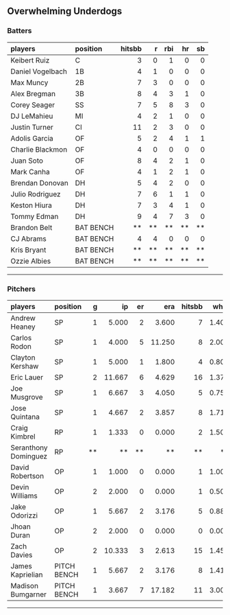 ## Overwhelming Underdogs

### Batters

 
|players          |position  | hitsbb|  r| rbi| hr| sb| 
|:----------------|:---------|------:|--:|---:|--:|--:| 
|Keibert Ruiz     |C         |      3|  0|   1|  0|  0| 
|Daniel Vogelbach |1B        |      4|  1|   0|  0|  0| 
|Max Muncy        |2B        |      7|  3|   0|  0|  0| 
|Alex Bregman     |3B        |      8|  4|   3|  1|  0| 
|Corey Seager     |SS        |      7|  5|   8|  3|  0| 
|DJ LeMahieu      |MI        |      4|  2|   1|  0|  0| 
|Justin Turner    |CI        |     11|  2|   3|  0|  0| 
|Adolis Garcia    |OF        |      5|  2|   4|  1|  1| 
|Charlie Blackmon |OF        |      4|  0|   0|  0|  0| 
|Juan Soto        |OF        |      8|  4|   2|  1|  0| 
|Mark Canha       |OF        |      4|  1|   2|  1|  0| 
|Brendan Donovan  |DH        |      5|  4|   2|  0|  0| 
|Julio Rodriguez  |DH        |      7|  6|   1|  1|  0| 
|Keston Hiura     |DH        |      7|  3|   4|  1|  0| 
|Tommy Edman      |DH        |      9|  4|   7|  3|  0| 
|Brandon Belt     |BAT BENCH |     **| **|  **| **| **| 
|CJ Abrams        |BAT BENCH |      4|  4|   0|  0|  0| 
|Kris Bryant      |BAT BENCH |     **| **|  **| **| **| 
|Ozzie Albies     |BAT BENCH |     **| **|  **| **| **| 

* * *

### Pitchers

 
|players              |position    |  g|     ip| er|    era| hitsbb|  whip| so|  w| sv| 
|:--------------------|:-----------|--:|------:|--:|------:|------:|-----:|--:|--:|--:| 
|Andrew Heaney        |SP          |  1|  5.000|  2|  3.600|      7| 1.400|  8|  0|  0| 
|Carlos Rodon         |SP          |  1|  4.000|  5| 11.250|      8| 2.000|  2|  0|  0| 
|Clayton Kershaw      |SP          |  1|  5.000|  1|  1.800|      4| 0.800|  6|  0|  0| 
|Eric Lauer           |SP          |  2| 11.667|  6|  4.629|     16| 1.371|  9|  1|  0| 
|Joe Musgrove         |SP          |  1|  6.667|  3|  4.050|      5| 0.750| 11|  1|  0| 
|Jose Quintana        |SP          |  1|  4.667|  2|  3.857|      8| 1.714|  1|  0|  0| 
|Craig Kimbrel        |RP          |  1|  1.333|  0|  0.000|      2| 1.500|  2|  1|  0| 
|Seranthony Dominguez |RP          | **|     **| **|     **|     **|    **| **| **| **| 
|David Robertson      |OP          |  1|  1.000|  0|  0.000|      1| 1.000|  0|  0|  0| 
|Devin Williams       |OP          |  2|  2.000|  0|  0.000|      1| 0.500|  3|  1|  1| 
|Jake Odorizzi        |OP          |  1|  5.667|  2|  3.176|      5| 0.882|  4|  0|  0| 
|Jhoan Duran          |OP          |  2|  2.000|  0|  0.000|      0| 0.000|  3|  0|  0| 
|Zach Davies          |OP          |  2| 10.333|  3|  2.613|     15| 1.452| 10|  0|  0| 
|James Kaprielian     |PITCH BENCH |  1|  5.667|  2|  3.176|      8| 1.412|  3|  0|  0| 
|Madison Bumgarner    |PITCH BENCH |  1|  3.667|  7| 17.182|     11| 3.000|  2|  0|  0| 


* * *


